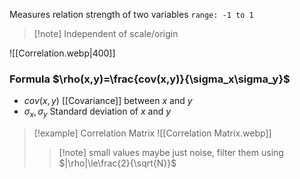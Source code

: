 Measures relation strength of two variables `range: -1 to 1`
> [!note] Independent of scale/origin

![[Correlation.webp|400]]
### Formula $\rho(x,y)=\frac{cov(x,y)}{\sigma_x\sigma_y}$
- $cov(x,y)$ [[Covariance]] between $x$ and $y$
- $\sigma_x,\sigma_y$ Standard deviation of $x$ and $y$

> [!example] Correlation Matrix
> ![[Correlation Matrix.webp]]
> > [!note] small values maybe just noise, filter them using $|\rho|\le\frac{2}{\sqrt{N}}$
